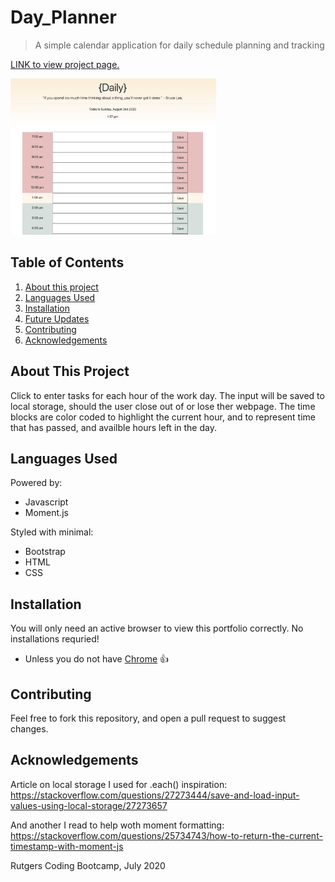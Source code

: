 # Day_Planner
> A simple calendar application for daily schedule planning and tracking

<a href="https://hihellos.github.io/Day_Planner/" target="_blank">LINK to view project page.</a>

<img src="assets/ScreenShot_DayPlanner.png" style="height:250px">

## Table of Contents
1. [About this project](#about)
2. [Languages Used](#laguages)
3. [Installation](#install)
4. [Future Updates](#updates)
5. [Contributing](#contribute)
6. [Acknowledgements](#ack)

## About This Project <a name="about"></a>

Click to enter tasks for each hour of the work day. The input will be saved to local storage, should the user close out of or lose ther webpage. The time blocks are color coded to highlight the current hour, and to represent time that has passed, and    availble hours left in the day. 

## Languages Used <a name="laguages"></a>

Powered by:
- Javascript
- Moment.js

Styled with minimal:
- Bootstrap
- HTML
- CSS

## Installation <a name="install"></a>

You will only need an active browser to view this portfolio correctly. No installations requried! 
- Unless you do not have <a href="https://support.google.com/chrome/answer/95346?co=GENIE.Platform%3DDesktop&hl=en-GB">Chrome</a> :+1:

## Contributing <a name="contribute"></a>

Feel free to fork this repository, and open a pull request to suggest changes. 

## Acknowledgements <a name="ack"></a>

Article on local storage I used for .each() inspiration: <br>
<a href ="https://stackoverflow.com/questions/27273444/save-and-load-input-values-using-local-storage/27273657">https://stackoverflow.com/questions/27273444/save-and-load-input-values-using-local-storage/27273657</a>

And another I read to help woth moment formatting:<br>
<a href="https://stackoverflow.com/questions/25734743/how-to-return-the-current-timestamp-with-moment-js">https://stackoverflow.com/questions/25734743/how-to-return-the-current-timestamp-with-moment-js</a>

Rutgers Coding Bootcamp, July 2020
